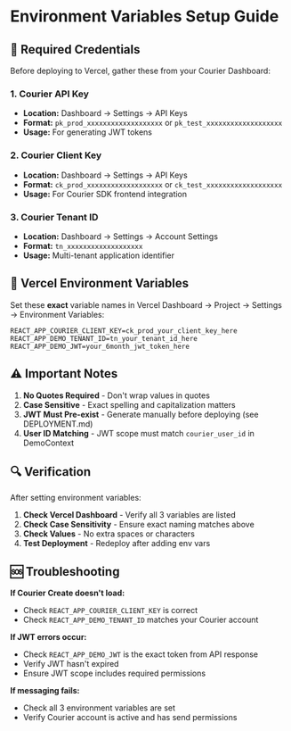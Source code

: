 # Environment Variables Setup Guide

## 🎯 Required Credentials

Before deploying to Vercel, gather these from your Courier Dashboard:

### 1. Courier API Key
- **Location:** Dashboard → Settings → API Keys
- **Format:** `pk_prod_xxxxxxxxxxxxxxxxxxx` or `pk_test_xxxxxxxxxxxxxxxxxxx`
- **Usage:** For generating JWT tokens

### 2. Courier Client Key  
- **Location:** Dashboard → Settings → API Keys
- **Format:** `ck_prod_xxxxxxxxxxxxxxxxxxx` or `ck_test_xxxxxxxxxxxxxxxxxxx`
- **Usage:** For Courier SDK frontend integration

### 3. Courier Tenant ID
- **Location:** Dashboard → Settings → Account Settings
- **Format:** `tn_xxxxxxxxxxxxxxxxxxx`
- **Usage:** Multi-tenant application identifier

## 🔧 Vercel Environment Variables

Set these **exact** variable names in Vercel Dashboard → Project → Settings → Environment Variables:

```
REACT_APP_COURIER_CLIENT_KEY=ck_prod_your_client_key_here
REACT_APP_DEMO_TENANT_ID=tn_your_tenant_id_here
REACT_APP_DEMO_JWT=your_6month_jwt_token_here
```

## ⚠️ Important Notes

1. **No Quotes Required** - Don't wrap values in quotes
2. **Case Sensitive** - Exact spelling and capitalization matters
3. **JWT Must Pre-exist** - Generate manually before deploying (see DEPLOYMENT.md)
4. **User ID Matching** - JWT scope must match `courier_user_id` in DemoContext

## 🔍 Verification

After setting environment variables:

1. **Check Vercel Dashboard** - Verify all 3 variables are listed
2. **Check Case Sensitivity** - Ensure exact naming matches above
3. **Check Values** - No extra spaces or characters
4. **Test Deployment** - Redeploy after adding env vars

## 🆘 Troubleshooting

**If Courier Create doesn't load:**
- Check `REACT_APP_COURIER_CLIENT_KEY` is correct
- Check `REACT_APP_DEMO_TENANT_ID` matches your Courier account

**If JWT errors occur:**
- Check `REACT_APP_DEMO_JWT` is the exact token from API response
- Verify JWT hasn't expired
- Ensure JWT scope includes required permissions

**If messaging fails:**
- Check all 3 environment variables are set
- Verify Courier account is active and has send permissions
